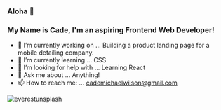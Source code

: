 ### Aloha 🌺
### My Name is Cade, I'm an aspiring Frontend Web Developer!

<!--
**M8MBA/M8MBA** is a ✨ _special_ ✨ repository because its `README.md` (this file) appears on your GitHub profile.

Here are some ideas to get you started:
-->

- 🔭 I’m currently working on ... Building a product landing page for a mobile detailing company.
- 🌱 I’m currently learning ... CSS
- 🤔 I’m looking for help with ... Learning React
- 💬 Ask me about ... Anything!
- 📫 How to reach me: ... cademichaelwilson@gmail.com
  
![everestunsplash](https://github.com/M8MBA/M8MBA/assets/97080366/9d899f80-3b56-4bdd-b7b7-c60aed783116)

